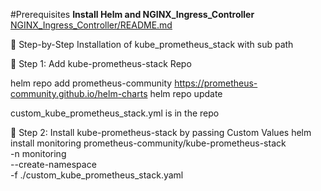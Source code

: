 #Prerequisites
**Install Helm and NGINX_Ingress_Controller**  
[NGINX_Ingress_Controller/README.md](https://github.com/system-sudo/procedures/blob/main/NGINX_Ingress_Controller/README.md)  

🧭 Step-by-Step Installation of kube_prometheus_stack with sub path  

🧰 Step 1: Add kube-prometheus-stack Repo  

helm repo add prometheus-community https://prometheus-community.github.io/helm-charts
helm repo update

custom_kube_prometheus_stack.yml is in the repo

🧰 Step 2: Install kube-prometheus-stack by passing Custom Values
helm install monitoring prometheus-community/kube-prometheus-stack \
  -n monitoring \
  --create-namespace \
  -f ./custom_kube_prometheus_stack.yaml

